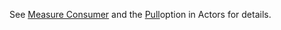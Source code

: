 See <a href='actors.html#measure-consumer'>Measure Consumer</a> and the <a href='actors.html#pull-option'>Pull</a>option in Actors for details.